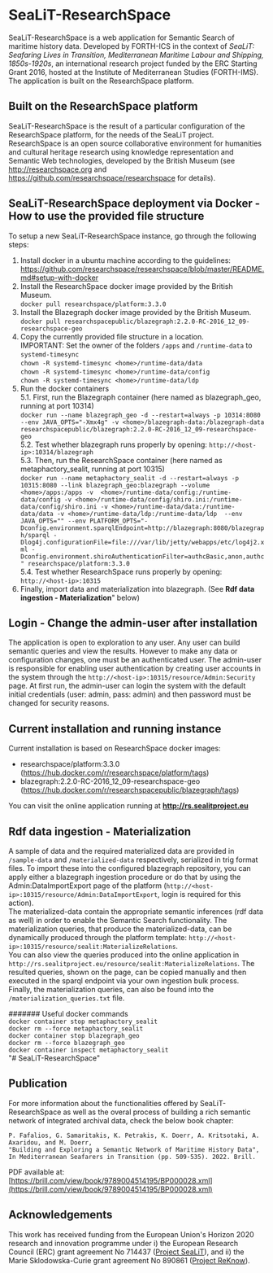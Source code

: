 # SeaLiT-ResearchSpace

SeaLiT-ResearchSpace is a web application for Semantic Search of maritime history data. Developed by FORTH-ICS in the context of _SeaLiT: Seafaring Lives in Transition, Mediterranean Maritime Labour and Shipping, 1850s-1920s_, an international research project funded by the ERC Starting Grant 2016, hosted at the Institute of Mediterranean Studies (FORTH-IMS). The application is built on the ResearchSpace platform.

## Built on the ResearchSpace platform

SeaLiT-ResearchSpace is the result of a particular configuration of the ResearchSpace platform, for the needs of the SeaLiT project. ResearchSpace is an open source collaborative environment for humanities and cultural heritage research using knowledge representation and Semantic Web technologies, developed by the British Museum (see http://researchspace.org and https://github.com/researchspace/researchspace for details).

## SeaLiT-ResearchSpace deployment via Docker - How to use the provided file structure

To setup a new SeaLiT-ResearchSpace instance, go through the following steps:  
1. Install docker in a ubuntu machine according to the guidelines: https://github.com/researchspace/researchspace/blob/master/README.md#setup-with-docker
2. Install the ResearchSpace docker image provided by the British Museum.  
`docker pull researchspace/platform:3.3.0`  
3. Install the Blazegraph docker image provided by the British Museum.  
`docker pull researchspacepublic/blazegraph:2.2.0-RC-2016_12_09-researchspace-geo`  
4. Copy the currently provided file structure in a <home> location.  
IMPORTANT: Set the owner of the folders `/apps` and `/runtime-data` to `systemd-timesync`  
`chown -R systemd-timesync <home>/runtime-data/data`  
`chown -R systemd-timesync <home>/runtime-data/config`  
`chown -R systemd-timesync <home>/runtime-data/ldp`  
5. Run the docker containers  
5.1. First, run the Blazegraph container (here named as blazegraph_geo, running at port 10314)  
`docker run --name blazegraph_geo -d --restart=always -p 10314:8080 --env JAVA_OPTS="-Xmx4g" -v <home>/blazegraph-data:/blazegraph-data researchspacepublic/blazegraph:2.2.0-RC-2016_12_09-researchspace-geo`  
5.2. Test whether blazegraph runs properly by opening: `http://<host-ip>:10314/blazegraph`  
5.3. Then, run the ResearchSpace container (here named as metaphactory_sealit, running at port 10315)  
`docker run --name metaphactory_sealit -d --restart=always -p 10315:8080 --link blazegraph_geo:blazegraph --volume <home>/apps:/apps -v  <home>/runtime-data/config:/runtime-data/config -v <home>/runtime-data/config/shiro.ini:/runtime-data/config/shiro.ini -v <home>/runtime-data/data:/runtime-data/data -v <home>/runtime-data/ldp:/runtime-data/ldp  --env JAVA_OPTS="" --env PLATFORM_OPTS="-Dconfig.environment.sparqlEndpoint=http://blazegraph:8080/blazegraph/sparql -Dlog4j.configurationFile=file:///var/lib/jetty/webapps/etc/log4j2.xml -Dconfig.environment.shiroAuthenticationFilter=authcBasic,anon,authc" researchspace/platform:3.3.0`  
5.4. Test whether ResearchSpace runs properly by opening: `http://<host-ip>:10315`  
6. Finally, import data and materialization into blazegraph. (See **Rdf data ingestion - Materialization**" below) 

## Login - Change the admin-user after installation  
The application is open to exploration to any user. Any user can build semantic queries and view the results. However to make any data or configuration changes, one must be an authenticated user. The admin-user is responsible for enabling user authentication by creating user accounts in the system through the `http://<host-ip>:10315/resource/Admin:Security` page. At first run, the admin-user can login the system with the default initial credentials (user: admin, pass: admin) and then password must be changed for security reasons.  

## Current installation and running instance  

Current installation is based on ResearchSpace docker images:
- researchspace/platform:3.3.0 (https://hub.docker.com/r/researchspace/platform/tags)
- blazegraph:2.2.0-RC-2016_12_09-researchspace-geo (https://hub.docker.com/r/researchspacepublic/blazegraph/tags)

You can visit the online application running at **http://rs.sealitproject.eu**

## Rdf data ingestion - Materialization  

A sample of data and the required materialized data are provided in `/sample-data` and `/materialized-data` respectively, serialized in trig format files. To import these into the configured blazegraph repository, you can apply either a blazegraph ingestion procedure or do that by using the Admin:DataImportExport page of the platform (`http://<host-ip>:10315/resource/Admin:DataImportExport`, login is required for this action).  
The materialized-data contain the appropriate semantic inferences (rdf data as well) in order to enable the Semantic Search functionality.
The materialization queries, that produce the materialized-data, can be dynamically produced through the platform template:
`http://<host-ip>:10315/resource/sealit:MaterializeRelations`.  
You can also view the queries produced into the online application in `http://rs.sealitproject.eu/resource/sealit:MaterializeRelations`. The resulted queries, shown on the page, can be copied manually and then executed in the sparql endpoint via your own ingestion bulk process.  
Finally, the materialization queries, can also be found into the `/materialization_queries.txt` file.



####### Useful docker commands  
`docker container stop metaphactory_sealit`  
`docker rm --force metaphactory_sealit`  
`docker container stop blazegraph_geo`  
`docker rm --force blazegraph_geo`  
`docker container inspect metaphactory_sealit`  
"# SeaLiT-ResearchSpace" 

## Publication ##

For more information about the functionalities offered by SeaLiT-ResearchSpace as well as the overal process of building a rich semantic network of integrated archival data, check the below book chapter: 

```
P. Fafalios, G. Samaritakis, K. Petrakis, K. Doerr, A. Kritsotaki, A. Axaridou, and M. Doerr,  
"Building and Exploring a Semantic Network of Maritime History Data",
In Mediterranean Seafarers in Transition (pp. 509-535). 2022. Brill.
```
PDF available at: [https://brill.com/view/book/9789004514195/BP000028.xml](https://brill.com/view/book/9789004514195/BP000028.xml)


## Acknowledgements ##

This work has received funding from the European Union's Horizon 2020 research and innovation programme under i) the European Research Council (ERC) grant agreement No 714437 ([Project SeaLiT](https://sealitproject.eu/)), and ii) the Marie Sklodowska-Curie grant agreement No 890861 ([Project ReKnow](https://reknow.ics.forth.gr/)).

